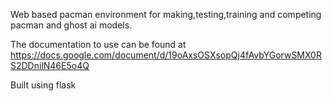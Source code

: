 Web based pacman environment for making,testing,training and competing pacman and ghost ai models.

The documentation to use can be found at https://docs.google.com/document/d/19oAxsOSXsopQj4fAvbYGorwSMX0RS2DDnilN46E5o4Q

Built using flask
